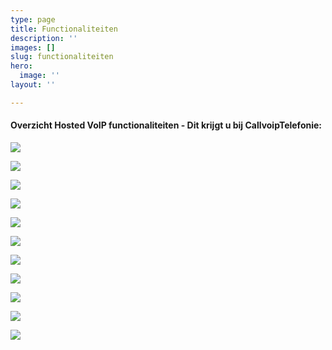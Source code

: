 ```yaml
---
type: page
title: Functionaliteiten
description: ''
images: []
slug: functionaliteiten
hero:
  image: ''
layout: ''

---
```

<div class="callout">

<h4>Overzicht Hosted VoIP functionaliteiten - Dit krijgt u bij CallvoipTelefonie:</h4>

![](https://www.callvoiptelefonie.nl/wp-content/uploads/2016/10/Wachtrij-app.png)

![](https://www.callvoiptelefonie.nl/wp-content/uploads/2016/10/Keuzemenu-app.png)

![](https://www.callvoiptelefonie.nl/wp-content/uploads/2016/10/Voicemail-app.png)

![](https://www.callvoiptelefonie.nl/wp-content/uploads/2016/10/Fax-app.png)

![](https://www.callvoiptelefonie.nl/wp-content/uploads/2016/10/trasfer_round.png)

![](https://www.callvoiptelefonie.nl/wp-content/uploads/2016/10/omleiding_round.png)

![](https://www.callvoiptelefonie.nl/wp-content/uploads/2016/10/tijdsconditie_round.png)

![](https://www.callvoiptelefonie.nl/wp-content/uploads/2016/10/Huntgroup_round.png)

![](https://www.callvoiptelefonie.nl/wp-content/uploads/2016/10/soundapp_round.png)

![](https://www.callvoiptelefonie.nl/wp-content/uploads/2016/10/prefix_round.png)

![](https://www.callvoiptelefonie.nl/wp-content/uploads/2016/10/test-qaller.png)